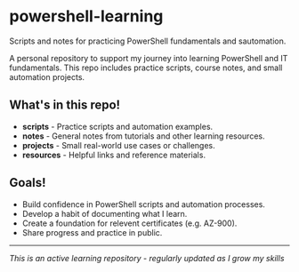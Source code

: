 # powershell-learning
Scripts and notes for practicing PowerShell fundamentals and sautomation. 

A personal repository to support my journey into learning PowerShell and IT fundamentals. 
This repo includes practice scripts, course notes, and small automation projects. 

## What's in this repo!

- **scripts** - Practice scripts and automation examples.
- **notes** - General notes from tutorials and other learning resources.
- **projects** - Small real-world use cases or challenges.
- **resources** - Helpful links and reference materials.

## Goals!

- Build confidence in PowerShell scripts and automation processes.
- Develop a habit of documenting what I learn.
- Create a foundation for relevent certificates (e.g. AZ-900).
- Share progress and practice in public.

---

*This is an active learning repository - regularly updated as I grow my skills*
